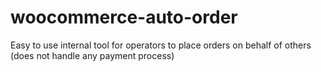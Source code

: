 # woocommerce-auto-order
Easy to use internal tool for operators to place orders on behalf of others (does not handle any payment process)
